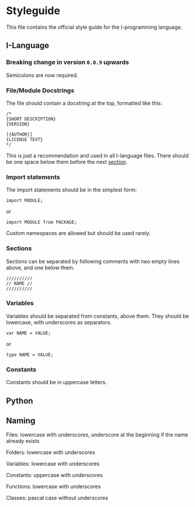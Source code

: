 # Styleguide
This file contains the official style guide for the I-programming language.

## I-Language
### Breaking change in version `0.0.9` upwards
Semicolons are now required.

### File/Module Docstrings
The file should contain a docstring at the top, formatted like this:
```
/*
{SHORT DESCRIPTION}
{VERSION}

[{AUTHOR}]
{LICENSE TEXT}
*/
```
This is just a recommendation and used in all I-language files. There should be one space below them before the next [section](#sections).

### Import statements
The import statements should be in the simplest form:
```
import MODULE;
```
or
```
import MODULE from PACKAGE;
```
Custom namespaces are allowed but should be used rarely.

### Sections
Sections can be separated by following comments with two empty lines above, and one below them.
```
//////////
// NAME //
//////////
```

### Variables
Variables should be separated from constants, above them. They should be lowercase, with underscores as separators.
```
var NAME = VALUE;
```
or
```
type NAME = VALUE;
```

### Constants
Constants should be in uppercase letters.

## Python

## Naming
Files: lowercase with underscores, underscore at the beginning if the name already exists

Folders: lowercase with underscores

Variables: lowercase with underscores

Constants: uppercase with underscores

Functions: lowercase with underscores

Classes: pascal case without underscores